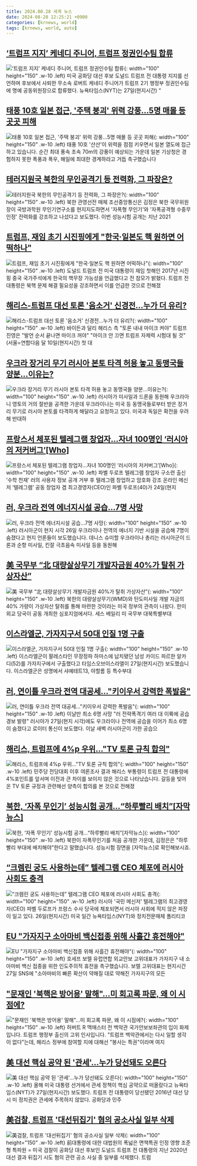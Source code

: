 ```yaml
---
title: 2024.08.28 세계 뉴스
date: 2024-08-28 12:25:21 +0900
categories: [krnews, world]
tags: [krnews, world, auto]
---
```

## [‘트럼프 지지’ 케네디 주니어, 트럼프 정권인수팀 합류](https://n.news.naver.com/mnews/article/032/0003317449)

![‘트럼프 지지’ 케네디 주니어, 트럼프 정권인수팀 합류](https://mimgnews.pstatic.net/image/origin/032/2024/08/28/3317449.jpg?type=nf220_150){: width="100" height="150" .w-10 .left}
미국 공화당 대선 후보 도널드 트럼프 전 대통령 지지를 선언하며 후보에서 사퇴한 무소속 로버트 케네디 주니어가 트럼프 2기 행정부 정권인수팀에 명예 공동위원장으로 합류했다. 뉴욕타임스(NYT)는 27일(현지시간) “

## [태풍 10호 일본 접근, '주택 붕괴' 위력 강풍...5명 매몰 등 곳곳 피해](https://n.news.naver.com/mnews/article/052/0002079878)

![태풍 10호 일본 접근, '주택 붕괴' 위력 강풍...5명 매몰 등 곳곳 피해](https://mimgnews.pstatic.net/image/origin/052/2024/08/28/2079878.jpg?type=nf220_150){: width="100" height="150" .w-10 .left}
태풍 10호 '산산'이 위력을 점점 키우면서 일본 열도에 접근하고 있습니다. 순간 최대 풍속 초속 70m의 강풍이 예상되는 가운데 일본 기상청은 경험하지 못한 폭풍과 폭우, 해일에 최대한 경계하라고 거듭 촉구했습니다

## [테러지원국 북한의 무인공격기 등 전력화, 그 파장은?](https://n.news.naver.com/mnews/article/014/0005233173)

![테러지원국 북한의 무인공격기 등 전력화, 그 파장은?](https://mimgnews.pstatic.net/image/origin/014/2024/08/27/5233173.jpg?type=nf220_150){: width="100" height="150" .w-10 .left}
북한 관영선전 매체 조선중앙통신은 김정은 북한 국무위원장이 국방과학원 무인기연구소를 현지지도하면서 '자폭형 무인기'와 '자폭공격형 수중무인정' 전력화를 강조하고 나섰다고 보도했다. 이번 성능시험 공개는 지난 2021

## [트럼프, 재임 초기 시진핑에게 "한국·일본도 핵 원하면 어떡하나"](https://n.news.naver.com/mnews/article/469/0000820011)

![트럼프, 재임 초기 시진핑에게 "한국·일본도 핵 원하면 어떡하나"](https://mimgnews.pstatic.net/image/origin/469/2024/08/28/820011.jpg?type=nf220_150){: width="100" height="150" .w-10 .left}
도널드 트럼프 전 미국 대통령이 재임 첫해인 2017년 시진핑 중국 국가주석에게 한국의 핵무장 가능성을 언급했다고 전 참모가 밝혔다. 트럼프 전 대통령은 북핵 문제 해결 필요성을 강조하면서 이를 언급한 것으로 전해졌

## [해리스-트럼프 대선 토론 '음소거' 신경전…누가 더 유리?](https://n.news.naver.com/mnews/article/001/0014896226)

![해리스-트럼프 대선 토론 '음소거' 신경전…누가 더 유리?](https://mimgnews.pstatic.net/image/origin/001/2024/08/27/14896226.jpg?type=nf220_150){: width="100" height="150" .w-10 .left}
바이든과 달리 해리스 측 "토론 내내 마이크 켜야" 트럼프 진영은 "발언 순서 끝나면 마이크 꺼야" "마이크 안 끄면 트럼프 자제력 시험대 될 것" (서울=연합다음 달 10일(현지시간) 첫 대

## [우크라 장거리 무기 러시아 본토 타격 허용 놓고 동맹국들 양분…이유는?](https://n.news.naver.com/mnews/article/016/0002355229)

![우크라 장거리 무기 러시아 본토 타격 허용 놓고 동맹국들 양분…이유는?](https://mimgnews.pstatic.net/image/origin/016/2024/08/28/2355229.jpg?type=nf220_150){: width="100" height="150" .w-10 .left}
러시아가 미사일과 드론을 동원해 우크라아니 영토의 거의 절반을 공격한 가운데 우크라이나는 미국 등 동맹국들로부터 받은 장거리 무기로 러시아 본토를 타격하게 해달라고 요청하고 있다. 미국과 독일은 확전을 우려해 반대하

## [프랑스서 체포된 텔레그램 창업자…자녀 100명인 ‘러시아의 저커버그’[Who]](https://n.news.naver.com/mnews/article/366/0001014035)

![프랑스서 체포된 텔레그램 창업자…자녀 100명인 ‘러시아의 저커버그’[Who]](https://mimgnews.pstatic.net/image/origin/366/2024/08/27/1014035.jpg?type=nf220_150){: width="100" height="150" .w-10 .left}
파벨 두로프 텔레그램 창업자 구소련 출신 ‘수학 천재’ 러의 사용자 정보 공개 거부 후 텔레그램 창업하고 암호화 강조 온라인 메신저 ‘텔레그램’ 공동 창업자 겸 최고경영자(CEO)인 파벨 두로프(40)가 24일(현지

## [러, 우크라 전역 에너지시설 공습…7명 사망](https://n.news.naver.com/mnews/article/449/0000283851)

![러, 우크라 전역 에너지시설 공습…7명 사망](https://mimgnews.pstatic.net/image/origin/449/2024/08/27/283851.jpg?type=nf220_150){: width="100" height="150" .w-10 .left}
러시아군이 현지 시각 26일 우크라이나 전역의 에너지 기반 시설을 공습해 7명이 숨졌다고 현지 언론들이 보도했습니다. 데니스 슈미할 우크라이나 총리는 러시아군이 드론과 순항 미사일, 킨잘 극초음속 미사일 등을 동원해

## [美 국무부 “北 대량살상무기 개발자금원 40%가 탈취 가상자산”](https://n.news.naver.com/mnews/article/011/0004385115)

![美 국무부 “北 대량살상무기 개발자금원 40%가 탈취 가상자산”](https://mimgnews.pstatic.net/image/origin/011/2024/08/28/4385115.jpg?type=nf220_150){: width="100" height="150" .w-10 .left}
북한의 대량살상무기(WMD)와 탄도미사일 개발 자금의 40% 가량이 가상자산 탈취를 통해 마련한 것이라는 미국 정부의 관측이 나왔다. 한미 외교 당국이 공동 개최한 심포지엄에서다. 세스 베일리 미 국무부 대북특별부대

## [이스라엘군, 가자지구서 50대 인질 1명 구출](https://n.news.naver.com/mnews/article/056/0011789199)

![이스라엘군, 가자지구서 50대 인질 1명 구출](https://mimgnews.pstatic.net/image/origin/056/2024/08/28/11789199.jpg?type=nf220_150){: width="100" height="150" .w-10 .left}
이스라엘군이 팔레스타인 무장정파 하마스에 납치됐던 남성 카이드 파르한 알카디(52)를 가자지구에서 구출했다고 타임스오브이스라엘이 27일(현지시간) 보도했습니다. 이스라엘군은 성명에서 샤예테트13, 야할롬 등 특수부대

## [러, 연이틀 우크라 전역 대공세…"키이우서 강력한 폭발음"](https://n.news.naver.com/mnews/article/586/0000085660)

![러, 연이틀 우크라 전역 대공세…"키이우서 강력한 폭발음"](https://mimgnews.pstatic.net/image/origin/586/2024/08/28/85660.jpg?type=nf220_150){: width="100" height="150" .w-10 .left}
이날만 최소 6명 사망 "러 전략폭격기 여러 대 이륙에 공습경보 발령" 러시아가 27일(현지 시각)에도 우크라이나 전역에 공습을 이어가 최소 6명이 숨졌다고 로이터 통신이 보도했다. 이날 새벽 러시아군이 가한 공습으

## [해리스, 트럼프에 4%p 우위…"TV 토론 규칙 합의"](https://n.news.naver.com/mnews/article/057/0001838322)

![해리스, 트럼프에 4%p 우위…"TV 토론 규칙 합의"](https://mimgnews.pstatic.net/image/origin/057/2024/08/28/1838322.jpg?type=nf220_150){: width="100" height="150" .w-10 .left}
민주당 전당대회 이후 여론조사 결과 해리스 부통령이 트럼프 전 대통령에 4%포인트를 앞서며 이전과 큰 차이를 보이지 않은 것으로 나타났습니다. 갈등을 빚어온 TV 토론 규정과 관련해선 양측이 합의를 본 것으로 전해졌

## [북한, ‘자폭 무인기’ 성능시험 공개…“하루빨리 배치”[자막뉴스]](https://n.news.naver.com/mnews/article/449/0000283875)

![북한, ‘자폭 무인기’ 성능시험 공개…“하루빨리 배치”[자막뉴스]](https://mimgnews.pstatic.net/image/origin/449/2024/08/27/283875.jpg?type=nf220_150){: width="100" height="150" .w-10 .left}
북한이 자폭무인기를 처음 공개한 가운데, 김정은은 "하루빨리 부대에 배치해야"한다고 말했습니다. 성능시험 장면을 [자막뉴스]로 확인해보시죠.

## [“크렘린 궁도 사용하는데” 텔레그램 CEO 체포에 러시아 사회도 충격](https://n.news.naver.com/mnews/article/016/0002354863)

![“크렘린 궁도 사용하는데” 텔레그램 CEO 체포에 러시아 사회도 충격](https://mimgnews.pstatic.net/image/origin/016/2024/08/27/2354863.jpg?type=nf220_150){: width="100" height="150" .w-10 .left}
러시아 '국민 메신저' 텔레그램의 최고경영자(CEO) 파벨 두로프가 프랑스 수사 당국에 체포되면서 러시아 사회에 적지 않은 파장이 일고 있다. 26일(현지시간) 미국 일간 뉴욕타임스(NYT)와 정치전문매체 폴리티코

## [EU "가자지구 소아마비 백신접종 위해 사흘간 휴전해야"](https://n.news.naver.com/mnews/article/214/0001370595)

![EU "가자지구 소아마비 백신접종 위해 사흘간 휴전해야"](https://mimgnews.pstatic.net/image/origin/214/2024/08/27/1370595.jpg?type=nf220_150){: width="100" height="150" .w-10 .left}
호세프 보렐 유럽연합 외교안보 고위대표가 가자지구 내 소아마비 백신 접종을 위한 인도주의적 휴전을 촉구했습니다. 보렐 고위대표는 현지시간 27일 SNS에 "소아마비의 빠른 확산이 약해질 대로 약해진 가자지구의 모든

## ["문재인 '북핵은 방어용' 말해"…미 회고록 파문, 왜 이 시점에?](https://n.news.naver.com/mnews/article/437/0000408029)

!["문재인 '북핵은 방어용' 말해"…미 회고록 파문, 왜 이 시점에?](https://mimgnews.pstatic.net/image/origin/437/2024/08/28/408029.jpg?type=nf220_150){: width="100" height="150" .w-10 .left}
허버트 R 맥매스터 전 백악관 국가안보보좌관의 입이 화제입니다. 트럼프 행정부 출신의 고위 인사입니다. "트럼프 백악관에서는 다시 일할 생각이 없다"는데, 해리스 정부에 참여할 지에 대해선 "봉사는 특권"이라며 여지

## [美 대선 핵심 공약 된 '관세'…누가 당선돼도 오른다](https://n.news.naver.com/mnews/article/277/0005464499)

![美 대선 핵심 공약 된 '관세'…누가 당선돼도 오른다](https://mimgnews.pstatic.net/image/origin/277/2024/08/28/5464499.jpg?type=nf220_150){: width="100" height="150" .w-10 .left}
올해 미국 대통령 선거에서 관세 정책이 핵심 공약으로 떠올랐다고 뉴욕타임스(NYT)가 27일(현지시간) 보도했다. 트럼프 전 대통령이 당선됐던 2016년 대선 당시 미 정치권은 관세에 주목하지 않았다. 공화당과 민주

## [美검찰, 트럼프 '대선뒤집기' 혐의 공소사실 일부 삭제](https://n.news.naver.com/mnews/article/001/0014896731)

![美검찰, 트럼프 '대선뒤집기' 혐의 공소사실 일부 삭제](https://mimgnews.pstatic.net/image/origin/001/2024/08/28/14896731.jpg?type=nf220_150){: width="100" height="150" .w-10 .left}
前대통령에 대한 대법원의 폭넓은 면책특권 인정 영향 조준형 특파원 = 미국 검찰이 공화당 대선 후보인 도널드 트럼프 전 대통령의 지난 2020년 대선 결과 뒤집기 시도 혐의 관련 공소 사실 중 일부를 삭제했다. 트럼

